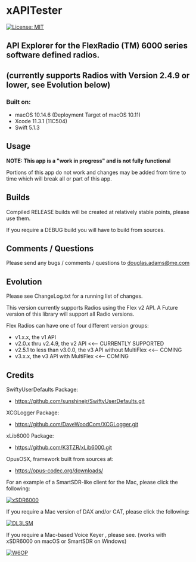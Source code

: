 # xAPITester

[![License: MIT](https://img.shields.io/badge/License-MIT-yellow.svg)](https://en.wikipedia.org/wiki/MIT_License)

## API Explorer for the FlexRadio (TM) 6000 series software defined radios.
##      (currently supports Radios with Version 2.4.9 or lower, see Evolution below)

### Built on:

*  macOS 10.14.6 (Deployment Target of macOS 10.11)
*  Xcode 11.3.1 (11C504)
*  Swift 5.1.3


## Usage

**NOTE: This app is a "work in progress" and is not fully functional**  

Portions of this app do not work and changes may be added from time to time which will break all or part of this app.  

## Builds

Compiled RELEASE builds will be created at relatively stable points, please use them.  

If you require a DEBUG build you will have to build from sources. 


## Comments / Questions

Please send any bugs / comments / questions to douglas.adams@me.com


## Evolution

Please see ChangeLog.txt for a running list of changes.

This version currently supports Radios using the Flex v2 API. A Future version of this library will support all Radio versions.

Flex Radios can have one of four different version groups:
*  v1.x.x, the v1 API
*  v2.0.x thru v2.4.9, the v2 API <<-- CURRENTLY SUPPORTED
*  v2.5.1 to less than v3.0.0, the v3 API without MultiFlex <<-- COMING
*  v3.x.x, the v3 API with MultiFlex <<-- COMING




## Credits

SwiftyUserDefaults Package:

* https://github.com/sunshinejr/SwiftyUserDefaults.git

XCGLogger Package:

* https://github.com/DaveWoodCom/XCGLogger.git

xLib6000 Package:

* https://github.com/K3TZR/xLib6000.git

OpusOSX, framework built from sources at:

* https://opus-codec.org/downloads/


For an example of a SmartSDR-like client for the Mac, please click the following:

[![xSDR6000](https://img.shields.io/badge/K3TZR-xSDR6000-informational)]( https://github.com/K3TZR/xSDR6000)


If you require a Mac version of DAX and/or CAT, please click the following:

[![DL3LSM](https://img.shields.io/badge/DL3LSM-xDAX,_xCAT-informational)](https://dl3lsm.blogspot.com)

If you require a Mac-based Voice Keyer , please see.
(works with xSDR6000 on macOS or SmartSDR on Windows)

[![W6OP](https://img.shields.io/badge/W6OP-Voice_Keyer-informational)](https://w6op.com)
